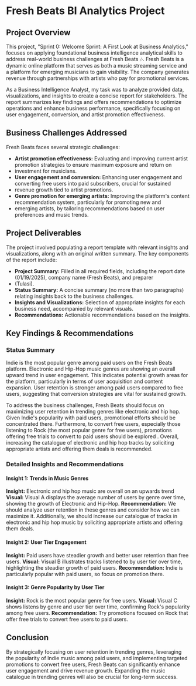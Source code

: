 # Fresh Beats BI Analytics Project

## Project Overview

This project, "Sprint 0: Welcome Sprint: A First Look at Business Analytics," focuses on applying foundational business intelligence 
analytical skills to address real-world business challenges at Fresh Beats 🎶. Fresh Beats is a dynamic online platform that serves as both 
a music streaming service and a platform for emerging musicians to gain visibility. The company generates revenue through 
partnerships with artists who pay for promotional services.

As a Business Intelligence Analyst, my task was to analyze provided data, visualizations, and insights to create a concise report for
stakeholders. The report summarizes key findings and offers recommendations to optimize operations and enhance business performance,
specifically focusing on user engagement, conversion, and artist promotion effectiveness.

## Business Challenges Addressed

Fresh Beats faces several strategic challenges:

* **Artist promotion effectiveness:** Evaluating and improving current artist promotion strategies to ensure maximum exposure and return on
*  investment for musicians.
* **User engagement and conversion:** Enhancing user engagement and converting free users into paid subscribers, crucial for sustained
* revenue growth tied to artist promotions.
* **Genre promotion for emerging artists:** Improving the platform's content recommendation system, particularly for promoting new and
*  emerging artists, by tailoring recommendations based on user preferences and music trends.

## Project Deliverables

The project involved populating a report template with relevant insights and visualizations, along with an original written summary. The key
components of the report include:

* **Project Summary:** Filled in all required fields, including the report date (01/19/2025), company name (Fresh Beats), and preparer
* (Tulasi).
* **Status Summary:** A concise summary (no more than two paragraphs) relating insights back to the business challenges.
* **Insights and Visualizations:** Selection of appropriate insights for each business need, accompanied by relevant visuals.
* **Recommendations:** Actionable recommendations based on the insights.

## Key Findings & Recommendations

### Status Summary

Indie is the most popular genre among paid users on the Fresh Beats platform. Electronic and Hip-Hop music genres are showing an overall 
upward trend in user engagement. This indicates potential growth areas for the platform, particularly in terms of user acquisition and
content expansion. User retention is stronger among paid users compared to free users, suggesting that conversion strategies are vital for
sustained growth.

To address the business challenges, Fresh Beats should focus on maximizing user retention in trending genres like electronic and hip hop. 
Given Indie's popularity with paid users, promotional efforts should be concentrated there. Furthermore, to convert free users, especially 
those listening to Rock (the most popular genre for free users), promotions offering free trials to convert to paid users should be explored 
. Overall, increasing the catalogue of electronic and hip hop tracks by soliciting appropriate artists and offering them deals is
recommended.

### Detailed Insights and Recommendations

#### Insight 1: Trends in Music Genres

**Insight:** Electronic and hip hop music are overall on an upwards trend
**Visual:** Visual A displays the average number of users by genre over time, showing the growth of Electronic and Hip-Hop.
**Recommendation:** We should analyze user retention in these genres and consider how we can maximize it. Additionally, we should increase
our catalogue of tracks in electronic and hip hop music by soliciting appropriate artists and offering them deals.

#### Insight 2: User Tier Engagement

**Insight:** Paid users have steadier growth and better user retention than free users.
**Visual:** Visual B illustrates tracks listened to by user tier over time, highlighting the steadier growth of paid users.
**Recommendation:** Indie is particularly popular with paid users, so focus on promotion there.

#### Insight 3: Genre Popularity by User Tier

**Insight:** Rock is the most popular genre for free users.
**Visual:** Visual C shows listens by genre and user tier over time, confirming Rock's popularity among free users.
**Recommendation:** Try promotions focused on Rock that offer free trials to convert free users to paid users.

## Conclusion

By strategically focusing on user retention in trending genres, leveraging the popularity of Indie music among paid users, and implementing
targeted promotions to convert free users, Fresh Beats can significantly enhance user engagement and drive revenue growth. Expanding the
music
catalogue in trending genres will also be crucial for long-term success.
